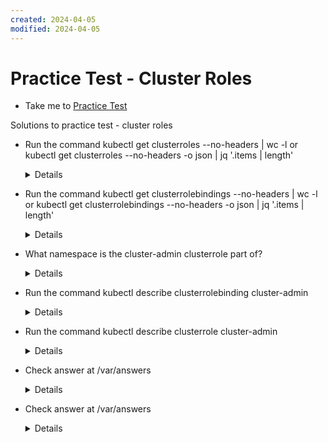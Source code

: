 ```yaml
---
created: 2024-04-05
modified: 2024-04-05
---
```

# Practice Test - Cluster Roles
  - Take me to [Practice Test](https://kodekloud.com/topic/practice-test-cluster-roles/)
 
Solutions to practice test - cluster roles
- Run the command kubectl get clusterroles --no-headers | wc -l or kubectl get clusterroles --no-headers -o json | jq '.items | length'
  
  <details>
  
  ```
  $ kubectl get clusterroles --no-headers | wc -l (or)
  $ kubectl get clusterroles --no-headers -o json | jq '.items | length'
  ```
  
  </details>
  
- Run the command kubectl get clusterrolebindings --no-headers | wc -l or kubectl get clusterrolebindings --no-headers -o json | jq '.items | length'

  <details>
  
  ```
  $ kubectl get clusterrolebindings --no-headers | wc -l (or)
  $ kubectl get clusterrolebindings --no-headers -o json | jq '.items | length'
  ```
  
  </details>
  
- What namespace is the cluster-admin clusterrole part of?

  <details>
  
  ```
  $ Cluster roles are cluster wide and not part of any namespace
  ```
  
  </details>
  
- Run the command kubectl describe clusterrolebinding cluster-admin
  
  <details>
  
  ```
  $ kubectl describe clusterrolebinding cluster-admin
  ```
  
  </details>
  
- Run the command kubectl describe clusterrole cluster-admin

  <details>
  
  ```
  $ kubectl describe clusterrole cluster-admin
  ```
  
  </details>
  
- Check answer at /var/answers

  <details>
  
  ```
  $ kubectl create -f /var/answers/michelle-node-admin.yaml
  ```
  
  </details>
  
- Check answer at /var/answers

  <details>
  
  ```
  $ kubectl create -f /var/answers/michelle-storage-admin.yaml
  ```
  
  </details>
  
  




